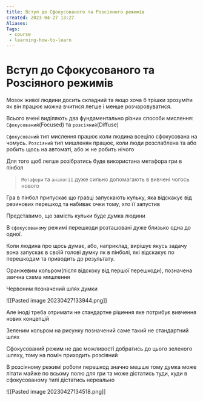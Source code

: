 ```yaml
---
title: Вступ до Сфокусованого та Розсіяного режимів
created: 2023-04-27 13:27
Aliases:
Tags:
 - course
 - learning-how-to-learn
---
```


# Вступ до Сфокусованого та Розсіяного режимів

Мозок живої людини досить складний та якщо хоча б трішки зрозуміти як він працює можна вчитися легше і менше розчаровуватися.

Всього вчені виділяють два фундаментально різних способи мислення: `Сфокусований`(Focused) та `розсіяний`(Diffuse)

`Сфокусований` тип мислення працює коли людина всеціло сфокусована на чомусь.
`Розсіяний` тип мишленян працює, коли люди розслаблена та або робить щось на автоматі, або ж не робить нічого

Для того щоб легше розібратись буде використана метафора гри в пінбол

> `Метафори` та `аналогії` дуже сильно допомагають в вивчені чогось нового

Гра в пінбол припускає що гравці запускають кульку, яка відскакує від резинових перешкод та набиває очки тому, хто її запустив

 
Представимо, що замість кульки буде думка людини

В `сфокусованому` режимі перешкоди розташовані дуже близько одна до одної.

Коли людина про щось думає, або, наприклад, вирішує якусь задачу вона запускає в своїй голові думку як в пінболі, які відскакує по перешкодам та приводить до результату.

Оранжевим кольром(після відскоку від першої перешкоди), позначена звична схема мишлення 

Червоним позначений шлях думки

![[Pasted image 20230427133944.png]]

Але іноді треба отримати не стандартне рішення яке потрибує вивчення нових концепцій

Зеленим кольром на рисунку позначений саме такий не стандартний шлях

Сфокусований режим не дає можливості добратись до цього зеленого шляху, тому на поміч приходить розсіяний

В розсіяному режимі роботи перешкод значно мешше тому думка може літати майже по всьому полю для гри та може дістатись туди, куди в сфокусованому типі дістатись нереально

![[Pasted image 20230427134518.png]]
